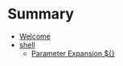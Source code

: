 # Summary

* [Welcome](README.md)
* [shell](shell/README.md)
	* [Parameter Expansion ${}](shell/expansion/README.md)
